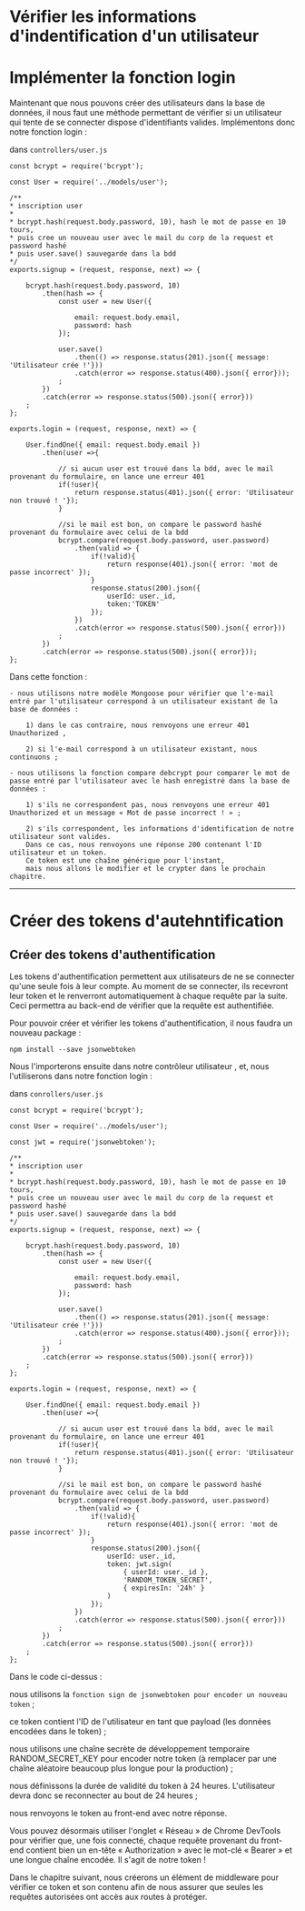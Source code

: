 # Vérifier les informations d'indentification d'un utilisateur

# Implémenter la fonction login

Maintenant que nous pouvons créer des utilisateurs dans la base de données, 
il nous faut une méthode permettant de vérifier si un utilisateur qui tente de se connecter dispose d'identifiants valides. 
Implémentons donc notre fonction login :

dans `controllers/user.js`

    const bcrypt = require('bcrypt');

    const User = require('../models/user');

    /**
    * inscription user
    * 
    * bcrypt.hash(request.body.password, 10), hash le mot de passe en 10 tours,
    * puis cree un nouveau user avec le mail du corp de la request et password hashé
    * puis user.save() sauvegarde dans la bdd
    */
    exports.signup = (request, response, next) => {

        bcrypt.hash(request.body.password, 10)
            .then(hash => {
                const user = new User({

                    email: request.body.email,
                    password: hash
                });

                user.save()
                    .then(() => response.status(201).json({ message: 'Utilisateur crée !'}))
                    .catch(error => response.status(400).json({ error}));
                ;
            })
            .catch(error => response.status(500).json({ error}))
        ;
    };

    exports.login = (request, response, next) => {
        
        User.findOne({ email: request.body.email })
            .then(user =>{

                // si aucun user est trouvé dans la bdd, avec le mail provenant du formulaire, on lance une erreur 401
                if(!user){
                    return response.status(401).json({ error: 'Utilisateur non trouvé ! '});
                }

                //si le mail est bon, on compare le password hashé provenant du formulaire avec celui de la bdd
                bcrypt.compare(request.body.password, user.password)
                    .then(valid => {
                        if(!valid){
                            return response(401).json({ error: 'mot de passe incorrect' });
                        }
                        response.status(200).json({ 
                            userId: user._id,
                            token:'TOKEN'
                        });
                    })
                    .catch(error => response.status(500).json({ error}))
                ;
            })
            .catch(error => response.status(500).json({ error}));
    };


Dans cette fonction :

    - nous utilisons notre modèle Mongoose pour vérifier que l'e-mail entré par l'utilisateur correspond à un utilisateur existant de la base de données :

        1) dans le cas contraire, nous renvoyons une erreur 401 Unauthorized ,

        2) si l'e-mail correspond à un utilisateur existant, nous continuons ;

    - nous utilisons la fonction compare debcrypt pour comparer le mot de passe entré par l'utilisateur avec le hash enregistré dans la base de données :

        1) s'ils ne correspondent pas, nous renvoyons une erreur 401 Unauthorized et un message « Mot de passe incorrect ! » ;

        2) s'ils correspondent, les informations d'identification de notre utilisateur sont valides. 
        Dans ce cas, nous renvoyons une réponse 200 contenant l'ID utilisateur et un token. 
        Ce token est une chaîne générique pour l'instant, 
        mais nous allons le modifier et le crypter dans le prochain chapitre.

-------------------------------------------------------------
# Créer des tokens d'autehntification

## Créer des tokens d'authentification

Les tokens d'authentification permettent aux utilisateurs de ne se connecter qu'une seule fois à leur compte.
 Au moment de se connecter, ils recevront leur token et le renverront automatiquement à chaque requête par la suite.
 Ceci permettra au back-end de vérifier que la requête est authentifiée.

Pour pouvoir créer et vérifier les tokens d'authentification, il nous faudra un nouveau package :

    npm install --save jsonwebtoken

Nous l'importerons ensuite dans notre contrôleur utilisateur , et, nous l'utiliserons dans notre fonction login :

dans `conrollers/user.js`

    const bcrypt = require('bcrypt');

    const User = require('../models/user');

    const jwt = require('jsonwebtoken');

    /**
    * inscription user
    * 
    * bcrypt.hash(request.body.password, 10), hash le mot de passe en 10 tours,
    * puis cree un nouveau user avec le mail du corp de la request et password hashé
    * puis user.save() sauvegarde dans la bdd
    */
    exports.signup = (request, response, next) => {

        bcrypt.hash(request.body.password, 10)
            .then(hash => {
                const user = new User({

                    email: request.body.email,
                    password: hash
                });

                user.save()
                    .then(() => response.status(201).json({ message: 'Utilisateur crée !'}))
                    .catch(error => response.status(400).json({ error}));
                ;
            })
            .catch(error => response.status(500).json({ error}))
        ;
    };

    exports.login = (request, response, next) => {
        
        User.findOne({ email: request.body.email })
            .then(user =>{

                // si aucun user est trouvé dans la bdd, avec le mail provenant du formulaire, on lance une erreur 401
                if(!user){
                    return response.status(401).json({ error: 'Utilisateur non trouvé ! '});
                }

                //si le mail est bon, on compare le password hashé provenant du formulaire avec celui de la bdd
                bcrypt.compare(request.body.password, user.password)
                    .then(valid => {
                        if(!valid){
                            return response(401).json({ error: 'mot de passe incorrect' });
                        }
                        response.status(200).json({ 
                            userId: user._id,
                            token: jwt.sign(
                                { userId: user._id },
                                'RANDOM_TOKEN_SECRET',
                                { expiresIn: '24h' }
                            )
                        });
                    })
                    .catch(error => response.status(500).json({ error}))
                ;
            })
            .catch(error => response.status(500).json({ error}))
        ;
    };


Dans le code ci-dessus :

nous utilisons la `fonction sign de jsonwebtoken pour encoder un nouveau token` ;

ce token contient l'ID de l'utilisateur en tant que payload (les données encodées dans le token) ;

nous utilisons une chaîne secrète de développement temporaire RANDOM_SECRET_KEY pour encoder notre token (à remplacer par une chaîne aléatoire beaucoup plus longue pour la production) ;

nous définissons la durée de validité du token à 24 heures. L'utilisateur devra donc se reconnecter au bout de 24 heures ;

nous renvoyons le token au front-end avec notre réponse.

Vous pouvez désormais utiliser l'onglet « Réseau » de Chrome DevTools pour vérifier que, une fois connecté, chaque requête provenant du front-end contient bien un en-tête « Authorization » avec le mot-clé « Bearer » et une longue chaîne encodée. Il s'agit de notre token !

Dans le chapitre suivant, nous créerons un élément de middleware pour vérifier ce token et son contenu afin de nous assurer que seules les requêtes autorisées ont accès aux routes à protéger.